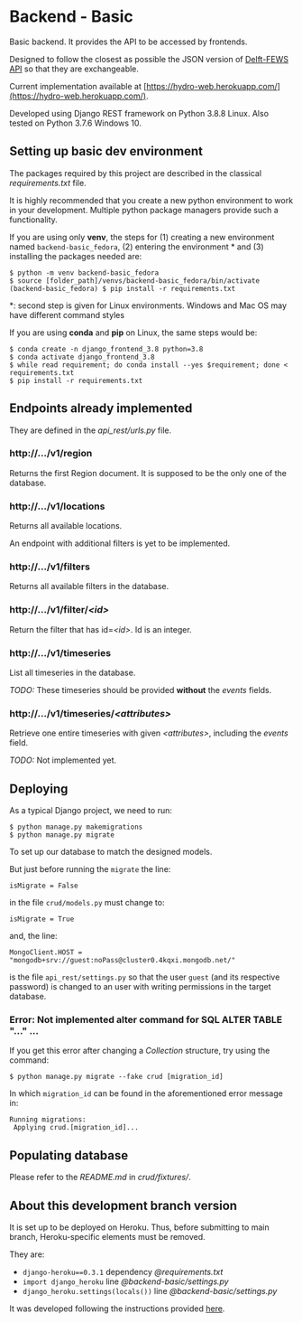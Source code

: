 # Backend - Basic

Basic backend. It provides the API to be accessed by frontends.

Designed to follow the closest as possible the JSON version of [Delft-FEWS API](https://publicwiki.deltares.nl/display/FEWSDOC/FEWS+PI+REST+Web+Service) so that they are exchangeable.

Current implementation available at [https://hydro-web.herokuapp.com/](https://hydro-web.herokuapp.com/).

Developed using Django REST framework on Python 3.8.8 Linux. Also tested on Python 3.7.6 Windows 10.

## Setting up basic dev environment

The packages required by this project are described in the classical *requirements.txt* file.

It is highly recommended that you create a new python environment to work in your development. Multiple python package managers provide such a functionality.

If you are using only **venv**, the steps for (1) creating a new environment named `backend-basic_fedora`, (2) entering the environment * and (3) installing the packages needed are:

    $ python -m venv backend-basic_fedora
	$ source [folder_path]/venvs/backend-basic_fedora/bin/activate
	(backend-basic_fedora) $ pip install -r requirements.txt

*: second step is given for Linux environments. Windows and Mac OS may have different command styles

If you are using **conda** and **pip** on Linux, the same steps would be:

    $ conda create -n django_frontend_3.8 python=3.8
    $ conda activate django_frontend_3.8
    $ while read requirement; do conda install --yes $requirement; done < requirements.txt
    $ pip install -r requirements.txt

## Endpoints already implemented

They are defined in the *api_rest/urls.py* file.

### http://.../v1/region

Returns the first Region document. It is supposed to be the only one of the database.

### http://.../v1/locations

Returns all available locations.

An endpoint with additional filters is yet to be implemented.

### http://.../v1/filters

Returns all available filters in the database.

### http://.../v1/filter/*<id\>*

Return the filter that has id=*<id\>*. Id is an integer.

### http://.../v1/timeseries

List all timeseries in the database.

*TODO:* These timeseries should be provided **without** the *events* fields.

### http://.../v1/timeseries/*<attributes\>*

Retrieve one entire timeseries with given *<attributes\>*, including the *events* field.

*TODO:* Not implemented yet. 

## Deploying

As a typical Django project, we need to run:

	$ python manage.py makemigrations
	$ python manage.py migrate

To set up our database to match the designed models.

But just before running the `migrate` the line:

	isMigrate = False

in the file `crud/models.py` must change to:

	isMigrate = True

and, the line:

	MongoClient.HOST = "mongodb+srv://guest:noPass@cluster0.4kqxi.mongodb.net/"

is the file `api_rest/settings.py` so that the user `guest` (and its respective password) is changed to an user with writing permissions in the target database.

### Error: Not implemented alter command for SQL ALTER TABLE "..." ...

If you get this error after changing a *Collection* structure, try using the command:

    $ python manage.py migrate --fake crud [migration_id]

In which ```migration_id``` can be found in the aforementioned error message in:

    Running migrations:
     Applying crud.[migration_id]...


## Populating database

Please refer to the *README.md* in *crud/fixtures/*.


## About this development branch version

It is set up to be deployed on Heroku. Thus, before submitting to main branch, Heroku-specific elements must be removed.

They are:

- `django-heroku==0.3.1` dependency *@requirements.txt*
- `import django_heroku` line *@backend-basic/settings.py*
- `django_heroku.settings(locals())` line *@backend-basic/settings.py*

It was developed following the instructions provided [here](https://bezkoder.com/django-mongodb-crud-rest-framework/).
